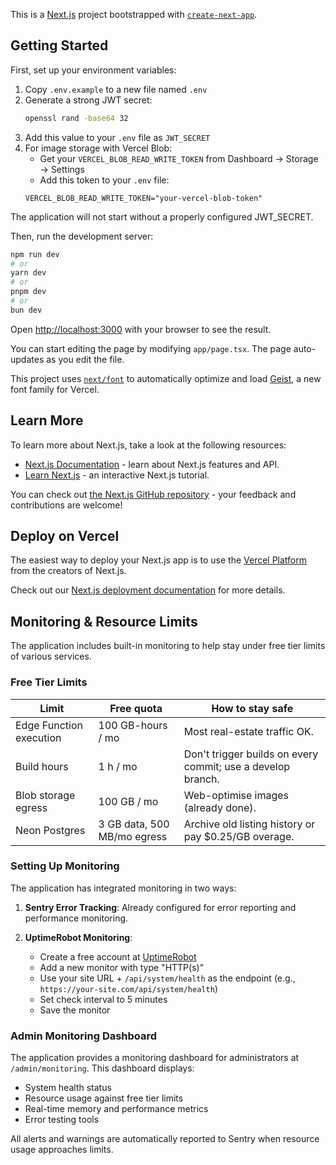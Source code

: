 This is a [Next.js](https://nextjs.org) project bootstrapped with [`create-next-app`](https://nextjs.org/docs/app/api-reference/cli/create-next-app).

## Getting Started

First, set up your environment variables:

1. Copy `.env.example` to a new file named `.env`
2. Generate a strong JWT secret:
   ```bash
   openssl rand -base64 32
   ```
3. Add this value to your `.env` file as `JWT_SECRET`
4. For image storage with Vercel Blob:
   - Get your `VERCEL_BLOB_READ_WRITE_TOKEN` from Dashboard → Storage → Settings
   - Add this token to your `.env` file:
   ```
   VERCEL_BLOB_READ_WRITE_TOKEN="your-vercel-blob-token"
   ```

The application will not start without a properly configured JWT_SECRET.

Then, run the development server:

```bash
npm run dev
# or
yarn dev
# or
pnpm dev
# or
bun dev
```

Open [http://localhost:3000](http://localhost:3000) with your browser to see the result.

You can start editing the page by modifying `app/page.tsx`. The page auto-updates as you edit the file.

This project uses [`next/font`](https://nextjs.org/docs/app/building-your-application/optimizing/fonts) to automatically optimize and load [Geist](https://vercel.com/font), a new font family for Vercel.

## Learn More

To learn more about Next.js, take a look at the following resources:

- [Next.js Documentation](https://nextjs.org/docs) - learn about Next.js features and API.
- [Learn Next.js](https://nextjs.org/learn) - an interactive Next.js tutorial.

You can check out [the Next.js GitHub repository](https://github.com/vercel/next.js) - your feedback and contributions are welcome!

## Deploy on Vercel

The easiest way to deploy your Next.js app is to use the [Vercel Platform](https://vercel.com/new?utm_medium=default-template&filter=next.js&utm_source=create-next-app&utm_campaign=create-next-app-readme) from the creators of Next.js.

Check out our [Next.js deployment documentation](https://nextjs.org/docs/app/building-your-application/deploying) for more details.

## Monitoring & Resource Limits

The application includes built-in monitoring to help stay under free tier limits of various services.

### Free Tier Limits

| Limit                   | Free quota                  | How to stay safe                                            |
| ----------------------- | --------------------------- | ----------------------------------------------------------- |
| Edge Function execution | 100 GB-hours / mo           | Most real-estate traffic OK.                                |
| Build hours             | 1 h / mo                    | Don't trigger builds on every commit; use a develop branch. |
| Blob storage egress     | 100 GB / mo                 | Web-optimise images (already done).                         |
| Neon Postgres           | 3 GB data, 500 MB/mo egress | Archive old listing history or pay $0.25/GB overage.        |

### Setting Up Monitoring

The application has integrated monitoring in two ways:

1. **Sentry Error Tracking**: Already configured for error reporting and performance monitoring.

2. **UptimeRobot Monitoring**: 
   - Create a free account at [UptimeRobot](https://uptimerobot.com/)
   - Add a new monitor with type "HTTP(s)"
   - Use your site URL + `/api/system/health` as the endpoint (e.g., `https://your-site.com/api/system/health`)
   - Set check interval to 5 minutes
   - Save the monitor

### Admin Monitoring Dashboard

The application provides a monitoring dashboard for administrators at `/admin/monitoring`. This dashboard displays:

- System health status
- Resource usage against free tier limits
- Real-time memory and performance metrics
- Error testing tools

All alerts and warnings are automatically reported to Sentry when resource usage approaches limits.